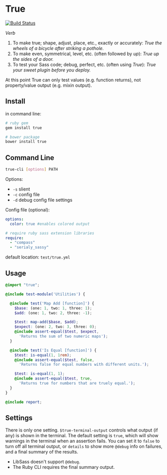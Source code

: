 True
====

[![Build Status](https://travis-ci.org/ericam/true.png?branch=master)](https://travis-ci.org/ericam/true)

*Verb*

1. To make true; shape, adjust, place, etc., exactly or accurately:
  *True the wheels of a bicycle after striking a pothole.*
2. To make even, symmetrical, level, etc. (often followed by *up*):
  *True up the sides of a door.*
3. To test your Sass code; debug, perfect, etc. (often using *True*):
  *True your sweet plugin before you deploy.*

At this point
True can only test values (e.g. function returns),
not property/value output (e.g. mixin output).


Install
-------

in command line:

```bash
# ruby gem
gem install true

# bower package
bower install true
```


Command Line
------------

```bash
true-cli [options] PATH
```

Options:
* `-s` slient
* `-c` config file
* `-d` debug config file settings

Config file (optional):

```yaml
options:
  color: true #enables colored output

# require ruby sass extension libraries
require:
  - "compass"
  - "serialy_sassy"
```

default location: `test/true.yml`


Usage
-----

```scss
@import "true";

@include test-module('Utilities') {

  @include test('Map Add [function]') {
    $base: (one: 1, two: 1, three: 1);
    $add: (one: 1, two: 2, three: -1);

    $test: map-add($base, $add);
    $expect: (one: 2, two: 3, three: 0);
    @include assert-equal($test, $expect,
      'Returns the sum of two numeric maps');
  }

  @include test('Is Equal [function]') {
    $test: is-equal(1, 1rem);
    @include assert-equal($test, false,
      'Returns false for equal numbers with different units.');

    $test: is-equal(1, 1);
    @include assert-equal($test, true,
      'Returns true for numbers that are truely equal.');
  }
}

@include report;
```

Settings
--------

There is only one setting.
`$true-terminal-output` controls what output (if any)
is shown in the terminal.
The default setting is `true`,
which will show warnings in the terminal
when an assertion fails.
You can set it to `false` to turn off all terminal output,
or `details` to show more `@debug` info on failures,
and a final summary of the results.

* LibSass doesn't support `@debug`.
* The Ruby CLI requires the final summary output.
